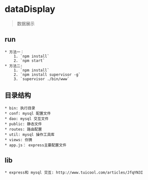 # dataDisplay
> 数据展示

## run
    * 方法一：
        1. `npm install`
        2. `npm start`
    * 方法二:
        1. `npm install`
        2. `npm install supervisor -g`
        3. `supervisor ./bin/www`
## 目录结构
    * bin: 执行目录
    * conf: mysql 配置文件
    * dao: mysql 交互文件
    * public: 静态文件
    * routes: 路由配置
    * util: mysql 操作工具库
    * views: 你猜
    * app.js： express主要配置文件
## lib
    * express和 mysql 交互: http://www.tuicool.com/articles/JfqYN3I